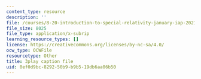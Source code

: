 ```yaml
---
content_type: resource
description: ''
file: /courses/8-20-introduction-to-special-relativity-january-iap-2021/0ef0d9bc829250b9b9b519db6aa06b50_Pas_hfAna28.vtt
file_size: 8025
file_type: application/x-subrip
learning_resource_types: []
license: https://creativecommons.org/licenses/by-nc-sa/4.0/
ocw_type: OCWFile
resourcetype: Other
title: 3play caption file
uid: 0ef0d9bc-8292-50b9-b9b5-19db6aa06b50
---
```

